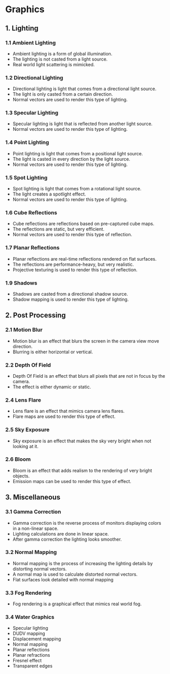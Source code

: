 # Graphics

## 1. Lighting

### 1.1 Ambient Lighting

- Ambient lighting is a form of global illumination.
- The lighting is not casted from a light source.
- Real world light scattering is mimicked.

### 1.2 Directional Lighting

- Directional lighting is light that comes from a directional light source.
- The light is only casted from a certain direction.
- Normal vectors are used to render this type of lighting.

### 1.3 Specular Lighting

- Specular lighting is light that is reflected from another light source.
- Normal vectors are used to render this type of lighting.

### 1.4 Point Lighting

- Point lighting is light that comes from a positional light source.
- The light is casted in every direction by the light source.
- Normal vectors are used to render this type of lighting.

### 1.5 Spot Lighting

- Spot lighting is light that comes from a rotational light source.
- The light creates a spotlight effect.
- Normal vectors are used to render this type of lighting.

### 1.6 Cube Reflections

- Cube reflections are reflections based on pre-captured cube maps.
- The reflections are static, but very efficient.
- Normal vectors are used to render this type of reflection.

### 1.7 Planar Reflections

- Planar reflections are real-time reflections rendered on flat surfaces.
- The reflections are performance-heavy, but very realistic.
- Projective texturing is used to render this type of reflection.

### 1.9 Shadows

- Shadows are casted from a directional shadow source.
- Shadow mapping is used to render this type of lighting.

## 2. Post Processing

### 2.1 Motion Blur

- Motion blur is an effect that blurs the screen in the camera view move direction.
- Blurring is either horizontal or vertical.

### 2.2 Depth Of Field

- Depth Of Field is an effect that blurs all pixels that are not in focus by the camera.
- The effect is either dynamic or static.

### 2.4 Lens Flare

- Lens flare is an effect that mimics camera lens flares.
- Flare maps are used to render this type of effect.

### 2.5 Sky Exposure

- Sky exposure is an effect that makes the sky very bright when not looking at it.

### 2.6 Bloom

- Bloom is an effect that adds realism to the rendering of very bright objects.
- Emission maps can be used to render this type of effect.

## 3. Miscellaneous

### 3.1 Gamma Correction

- Gamma correction is the reverse process of monitors displaying colors in a non-linear space.
- Lighting calculations are done in linear space.
- After gamma correction the lighting looks smoother.

### 3.2 Normal Mapping

- Normal mapping is the process of increasing the lighting details by distorting normal vectors.
- A normal map is used to calculate distorted normal vectors.
- Flat surfaces look detailed with normal mapping

### 3.3 Fog Rendering

- Fog rendering is a graphical effect that mimics real world fog.

### 3.4 Water Graphics

- Specular lighting
- DUDV mapping
- Displacement mapping
- Normal mapping
- Planar reflections
- Planar refractions
- Fresnel effect
- Transparent edges
